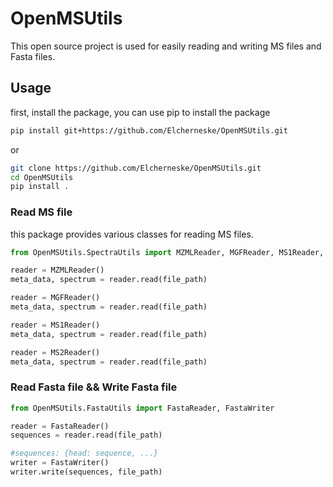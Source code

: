 # OpenMSUtils

This open source project is used for easily reading and writing MS files and Fasta files.

## Usage

first, install the package, you can use pip to install the package

```bash
pip install git+https://github.com/Elcherneske/OpenMSUtils.git
```

or

```bash
git clone https://github.com/Elcherneske/OpenMSUtils.git
cd OpenMSUtils
pip install .
```

### Read MS file
this package provides various classes for reading MS files.
```python
from OpenMSUtils.SpectraUtils import MZMLReader, MGFReader, MS1Reader, MS2Reader

reader = MZMLReader()
meta_data, spectrum = reader.read(file_path)

reader = MGFReader()
meta_data, spectrum = reader.read(file_path)

reader = MS1Reader()
meta_data, spectrum = reader.read(file_path)

reader = MS2Reader()
meta_data, spectrum = reader.read(file_path)
```

### Read Fasta file && Write Fasta file

```python
from OpenMSUtils.FastaUtils import FastaReader, FastaWriter

reader = FastaReader()
sequences = reader.read(file_path)

#sequences: {head: sequence, ...}
writer = FastaWriter()
writer.write(sequences, file_path)
```

